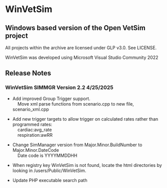 # WinVetSim
## Windows based version of the Open VetSim project
All projects within the archive are licensed under GLP v3.0. See LICENSE.

WinVetSim was developed using Microsoft Visual Studio Community 2022


## Release Notes
### WinVetSim SIMMGR Version 2.2 4/25/2025
* Add improved Group Trigger support.<br>
	&nbsp;&nbsp;&nbsp;&nbsp;Move xml parse functions from scenario.cpp to new file, scenario_xml.cpp
	
* Add new trigger targets to allow trigger on calculated rates rather than programmed rates:<br>
	&nbsp;&nbsp;&nbsp;&nbsp;cardiac:avg_rate<br>
	&nbsp;&nbsp;&nbsp;&nbsp;respiration:awRR
	
* Change SimManager version from Major.Minor.BuildNumber to Major.Minor.DateCode<br>
	&nbsp;&nbsp;&nbsp;&nbsp;Date code is YYYYMMDDHH

* When registry key WinVetSim is not found, locate the html directories by looking in /users/Public/WinVetSim.

* Update PHP executable search path 